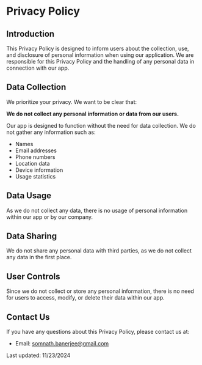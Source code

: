 # Privacy Policy

## Introduction

This Privacy Policy is designed to inform users about the collection, use, and disclosure of personal information when using our application. We are responsible for this Privacy Policy and the handling of any personal data in connection with our app.

## Data Collection

We prioritize your privacy. We want to be clear that:

**We do not collect any personal information or data from our users.**

Our app is designed to function without the need for data collection. We do not gather any information such as:

- Names
- Email addresses
- Phone numbers
- Location data
- Device information
- Usage statistics

## Data Usage

As we do not collect any data, there is no usage of personal information within our app or by our company.

## Data Sharing

We do not share any personal data with third parties, as we do not collect any data in the first place.

## User Controls

Since we do not collect or store any personal information, there is no need for users to access, modify, or delete their data within our app.

## Contact Us

If you have any questions about this Privacy Policy, please contact us at:

- Email: somnath.banerjee@gmail.com


Last updated: 11/23/2024
